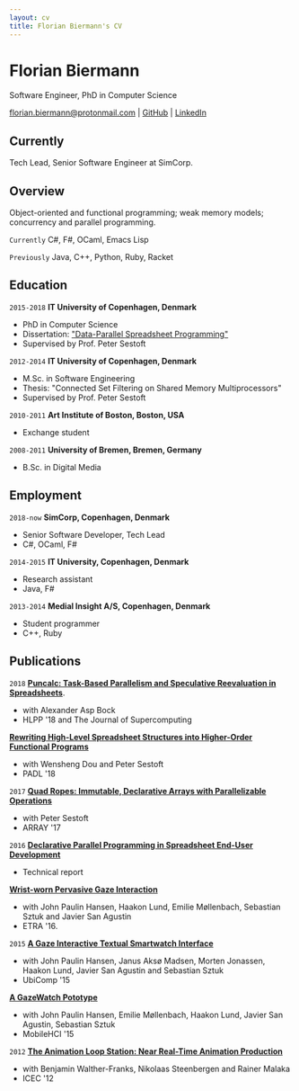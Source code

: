```yaml
---
layout: cv
title: Florian Biermann's CV
---
```

# Florian Biermann
Software Engineer, PhD in Computer Science

<div id="webaddress">
<a href="florian.biermann@protonmail.com">florian.biermann@protonmail.com</a>
| <a href="https://github.com/fbie">GitHub</a>
| <a href="https://www.linkedin.com/in/fbie">LinkedIn</a>
</div>


## Currently

Tech Lead, Senior Software Engineer at SimCorp.

## Overview ##

Object-oriented and functional programming; weak memory models; concurrency and parallel programming.

`Currently`
C\#, F\#, OCaml, Emacs Lisp

`Previously`
Java, C++, Python, Ruby, Racket


## Education

`2015-2018`
__IT University of Copenhagen, Denmark__

- PhD in Computer Science
- Dissertation: ["Data-Parallel Spreadsheet Programming"](https://pure.itu.dk/portal/en/publications/id(4c3a3148-5ab5-4c8c-82b6-4e623a8789b4).html)
- Supervised by Prof. Peter Sestoft

`2012-2014`
__IT University of Copenhagen, Denmark__

- M.Sc. in Software Engineering
- Thesis: "Connected Set Filtering on Shared Memory Multiprocessors"
- Supervised by Prof. Peter Sestoft

`2010-2011`
__Art Institute of Boston, Boston, USA__

- Exchange student

`2008-2011`
__University of Bremen, Bremen, Germany__

- B.Sc. in Digital Media


## Employment

`2018-now`
__SimCorp, Copenhagen, Denmark__

- Senior Software Developer, Tech Lead
- C\#, OCaml, F\#

`2014-2015`
__IT University, Copenhagen, Denmark__

- Research assistant
- Java, F\#

`2013-2014`
__Medial Insight A/S, Copenhagen, Denmark__

- Student programmer
- C++, Ruby


## Publications

`2018`
__[Puncalc: Task-Based Parallelism and Speculative Reevaluation in Spreadsheets](https://doi.org/10.1007/s11227-019-02823-8)__.
- with Alexander Asp Bock
- HLPP '18 and The Journal of Supercomputing


__[Rewriting High-Level Spreadsheet Structures into Higher-Order Functional Programs](https://doi.org/10.1007/978-3-319-73305-0_2)__
- with Wensheng Dou and Peter Sestoft
- PADL '18

`2017`
__[Quad Ropes: Immutable, Declarative Arrays with Parallelizable Operations](http://dl.acm.org/citation.cfm?id=3091971)__
- with Peter Sestoft
- ARRAY '17

`2016`
__[Declarative Parallel Programming in Spreadsheet End-User Development](https://pure.itu.dk/portal/files/80807389/ITU_TR_2016_192.pdf)__
- Technical report

__[Wrist-worn Pervasive Gaze Interaction](http://dx.doi.org/10.1145/2857491.2857514)__
- with John Paulin Hansen, Haakon Lund, Emilie Møllenbach, Sebastian Sztuk and Javier San Agustin
- ETRA '16.

`2015`
__[A Gaze Interactive Textual Smartwatch Interface](http://dx.doi.org/10.1145/2800835.2804332)__
- with John Paulin Hansen, Janus Aksø Madsen, Morten Jonassen, Haakon Lund, Javier San Agustin and Sebastian Sztuk
- UbiComp '15

__[A GazeWatch Pototype](http://dx.doi.org/10.1145/2786567.2792899)__
- with John Paulin Hansen, Emilie Møllenbach, Haakon Lund, Javier San Agustin, Sebastian Sztuk
- MobileHCI '15

`2012`
__[The Animation Loop Station: Near Real-Time Animation Production](http://dx.doi.org/10.1007/978-3-642-33542-6_55)__
- with Benjamin Walther-Franks, Nikolaas Steenbergen and Rainer Malaka
- ICEC '12
